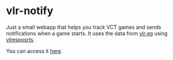 # vlr-notify

Just a small webapp that helps you track VCT games and sends notifications when a game starts. It uses the data from [vlr.gg](https://vlr.gg) using [vlresposrts](https://vlresports.vercel.app/teams/get-all-teams).

You can access it [here](https://czlabinger.github.io/vlr-notify).
